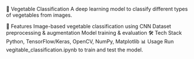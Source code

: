 🥦 Vegetable Classification
A deep learning model to classify different types of vegetables from images.

🚀 Features
Image-based vegetable classification using CNN
Dataset preprocessing & augmentation
Model training & evaluation
🛠️ Tech Stack
Python, TensorFlow/Keras, OpenCV, NumPy, Matplotlib
📊 Usage
Run vegitable_classification.ipynb to train and test the model.

